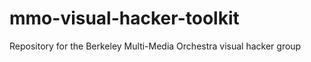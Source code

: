 mmo-visual-hacker-toolkit
=========================

Repository for the Berkeley Multi-Media Orchestra visual hacker group
